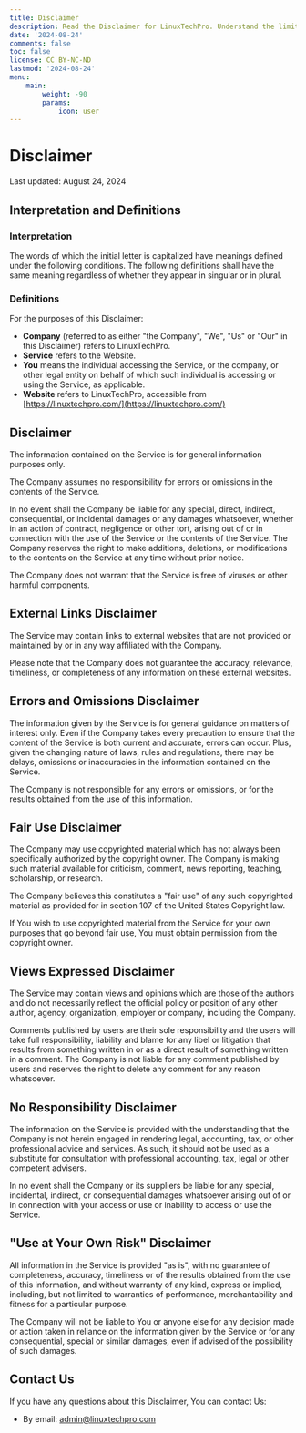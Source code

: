 ```yaml
---
title: Disclaimer
description: Read the Disclaimer for LinuxTechPro. Understand the limitations of liability, accuracy of information, and usage guidelines for our website and content.
date: '2024-08-24'
comments: false
toc: false
license: CC BY-NC-ND
lastmod: '2024-08-24'
menu:
    main: 
        weight: -90
        params:
            icon: user
---
```


# Disclaimer

Last updated: August 24, 2024

## Interpretation and Definitions

### Interpretation

The words of which the initial letter is capitalized have meanings defined under the following conditions.
The following definitions shall have the same meaning regardless of whether they appear in singular or in plural.

### Definitions

For the purposes of this Disclaimer:

- __Company__ (referred to as either "the Company", "We", "Us" or "Our" in this Disclaimer) refers to LinuxTechPro.
- __Service__ refers to the Website.
- __You__ means the individual accessing the Service, or the company, or other legal entity on behalf of which such individual is accessing or using the Service, as applicable.
- __Website__ refers to LinuxTechPro, accessible from [https://linuxtechpro.com/](https://linuxtechpro.com/)


## Disclaimer

The information contained on the Service is for general information purposes only.

The Company assumes no responsibility for errors or omissions in the contents of the Service.

In no event shall the Company be liable for any special, direct, indirect, consequential, or incidental damages or any damages whatsoever, whether in an action of contract, negligence or other tort, arising out of or in connection with the use of the Service or the contents of the Service. The Company reserves the right to make additions, deletions, or modifications to the contents on the Service at any time without prior notice.

The Company does not warrant that the Service is free of viruses or other harmful components.

## External Links Disclaimer

The Service may contain links to external websites that are not provided or maintained by or in any way affiliated with the Company.

Please note that the Company does not guarantee the accuracy, relevance, timeliness, or completeness of any information on these external websites.

## Errors and Omissions Disclaimer

The information given by the Service is for general guidance on matters of interest only. Even if the Company takes every precaution to ensure that the content of the Service is both current and accurate, errors can occur. Plus, given the changing nature of laws, rules and regulations, there may be delays, omissions or inaccuracies in the information contained on the Service.

The Company is not responsible for any errors or omissions, or for the results obtained from the use of this information.

## Fair Use Disclaimer

The Company may use copyrighted material which has not always been specifically authorized by the copyright owner. The Company is making such material available for criticism, comment, news reporting, teaching, scholarship, or research.

The Company believes this constitutes a "fair use" of any such copyrighted material as provided for in section 107 of the United States Copyright law.

If You wish to use copyrighted material from the Service for your own purposes that go beyond fair use, You must obtain permission from the copyright owner.

## Views Expressed Disclaimer

The Service may contain views and opinions which are those of the authors and do not necessarily reflect the official policy or position of any other author, agency, organization, employer or company, including the Company.

Comments published by users are their sole responsibility and the users will take full responsibility, liability and blame for any libel or litigation that results from something written in or as a direct result of something written in a comment. The Company is not liable for any comment published by users and reserves the right to delete any comment for any reason whatsoever.

## No Responsibility Disclaimer

The information on the Service is provided with the understanding that the Company is not herein engaged in rendering legal, accounting, tax, or other professional advice and services. As such, it should not be used as a substitute for consultation with professional accounting, tax, legal or other competent advisers.

In no event shall the Company or its suppliers be liable for any special, incidental, indirect, or consequential damages whatsoever arising out of or in connection with your access or use or inability to access or use the Service.

## "Use at Your Own Risk" Disclaimer

All information in the Service is provided "as is", with no guarantee of completeness, accuracy, timeliness or of the results obtained from the use of this information, and without warranty of any kind, express or implied, including, but not limited to warranties of performance, merchantability and fitness for a particular purpose.

The Company will not be liable to You or anyone else for any decision made or action taken in reliance on the information given by the Service or for any consequential, special or similar damages, even if advised of the possibility of such damages.

## Contact Us

If you have any questions about this Disclaimer, You can contact Us:


- By email: admin@linuxtechpro.com